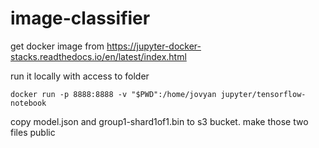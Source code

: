 # image-classifier

get docker image from https://jupyter-docker-stacks.readthedocs.io/en/latest/index.html


run it locally with access to folder

`docker run -p 8888:8888 -v "$PWD":/home/jovyan jupyter/tensorflow-notebook`


copy model.json and group1-shard1of1.bin to s3 bucket. make those two files public